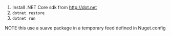 
1. Install .NET Core sdk from http://dot.net
2. `dotnet restore`
3. `dotnet run`

NOTE this use a suave package in a temporary feed defined in Nuget.config 

